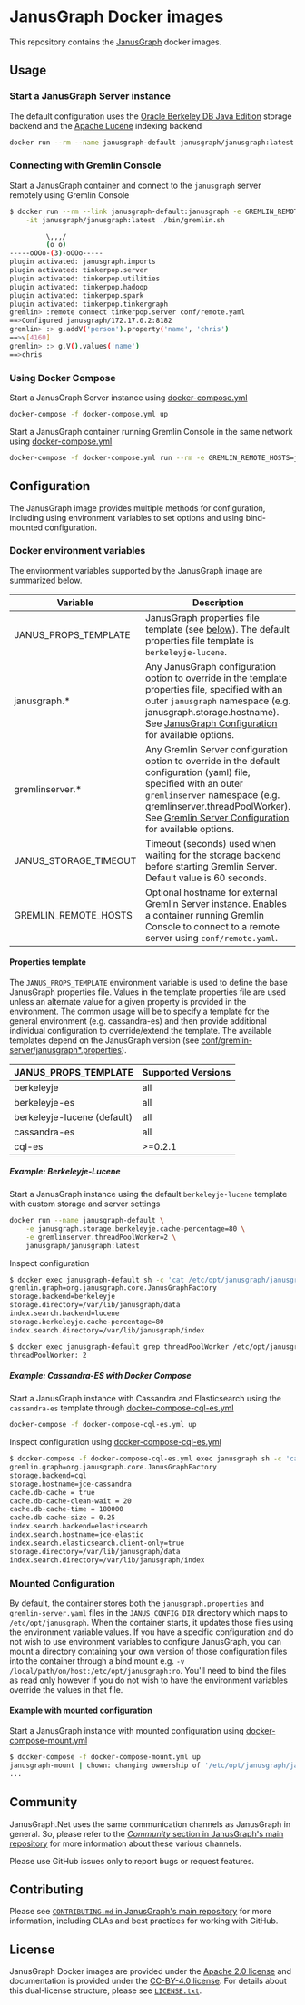 # JanusGraph Docker images

This repository contains the [JanusGraph][JG] docker images.

## Usage

### Start a JanusGraph Server instance

The default configuration uses the [Oracle Berkeley DB Java Edition][JG_BDB] storage backend
and the [Apache Lucene][JG_LUCENE] indexing backend

```bash
docker run --rm --name janusgraph-default janusgraph/janusgraph:latest
```

### Connecting with Gremlin Console

Start a JanusGraph container and connect to the `janusgraph` server remotely using Gremlin Console

```bash
$ docker run --rm --link janusgraph-default:janusgraph -e GREMLIN_REMOTE_HOSTS=janusgraph \
    -it janusgraph/janusgraph:latest ./bin/gremlin.sh

         \,,,/
         (o o)
-----oOOo-(3)-oOOo-----
plugin activated: janusgraph.imports
plugin activated: tinkerpop.server
plugin activated: tinkerpop.utilities
plugin activated: tinkerpop.hadoop
plugin activated: tinkerpop.spark
plugin activated: tinkerpop.tinkergraph
gremlin> :remote connect tinkerpop.server conf/remote.yaml
==>Configured janusgraph/172.17.0.2:8182
gremlin> :> g.addV('person').property('name', 'chris')
==>v[4160]
gremlin> :> g.V().values('name')
==>chris
```

### Using Docker Compose

Start a JanusGraph Server instance using [docker-compose.yml](docker-compose.yml)

```bash
docker-compose -f docker-compose.yml up
```

Start a JanusGraph container running Gremlin Console in the same network using
[docker-compose.yml](docker-compose.yml)

```bash
docker-compose -f docker-compose.yml run --rm -e GREMLIN_REMOTE_HOSTS=janusgraph janusgraph ./bin/gremlin.sh
```

## Configuration

The JanusGraph image provides multiple methods for configuration, including using environment
variables to set options and using bind-mounted configuration.

### Docker environment variables

The environment variables supported by the JanusGraph image are summarized below.

| Variable | Description |
| ---- | ---- |
| JANUS_PROPS_TEMPLATE | JanusGraph properties file template (see [below](#properties-template)). The default properties file template is `berkeleyje-lucene`. |
| janusgraph.* | Any JanusGraph configuration option to override in the template properties file, specified with an outer `janusgraph` namespace (e.g. janusgraph.storage.hostname). See [JanusGraph Configuration][JG_CONFIG] for available options. |
| gremlinserver.* | Any Gremlin Server configuration option to override in the default configuration (yaml) file, specified with an outer `gremlinserver` namespace (e.g. gremlinserver.threadPoolWorker). See [Gremlin Server Configuration][GS_CONFIG] for available options. |
| JANUS_STORAGE_TIMEOUT | Timeout (seconds) used when waiting for the storage backend before starting Gremlin Server. Default value is 60 seconds. |
| GREMLIN_REMOTE_HOSTS | Optional hostname for external Gremlin Server instance. Enables a container running Gremlin Console to connect to a remote server using `conf/remote.yaml`. |

#### Properties template

The `JANUS_PROPS_TEMPLATE` environment variable is used to define the base JanusGraph
properties file. Values in the template properties file are used unless an alternate value
for a given property is provided in the environment. The common usage will be to specify 
a template for the general environment (e.g. cassandra-es) and then provide additional 
individual configuration to override/extend the template. The available templates depend 
on the JanusGraph version (see [conf/gremlin-server/janusgraph*.properties][JG_TEMPLATES]).

| JANUS_PROPS_TEMPLATE | Supported Versions |
| ----- | ----- |
| berkeleyje | all |
| berkeleyje-es | all |
| berkeleyje-lucene (default) | all |
| cassandra-es | all |
| cql-es | >=0.2.1 |

##### Example: Berkeleyje-Lucene

Start a JanusGraph instance using the default `berkeleyje-lucene` template with custom
storage and server settings

```bash
docker run --name janusgraph-default \
    -e janusgraph.storage.berkeleyje.cache-percentage=80 \
    -e gremlinserver.threadPoolWorker=2 \
    janusgraph/janusgraph:latest
```

Inspect configuration

```bash
$ docker exec janusgraph-default sh -c 'cat /etc/opt/janusgraph/janusgraph.properties | grep ^[a-z]'
gremlin.graph=org.janusgraph.core.JanusGraphFactory
storage.backend=berkeleyje
storage.directory=/var/lib/janusgraph/data
index.search.backend=lucene
storage.berkeleyje.cache-percentage=80
index.search.directory=/var/lib/janusgraph/index

$ docker exec janusgraph-default grep threadPoolWorker /etc/opt/janusgraph/gremlin-server.yaml
threadPoolWorker: 2
```

##### Example: Cassandra-ES with Docker Compose

Start a JanusGraph instance with Cassandra and Elasticsearch using the `cassandra-es`
template through [docker-compose-cql-es.yml](docker-compose-cql-es.yml)

```bash
docker-compose -f docker-compose-cql-es.yml up
```

Inspect configuration using [docker-compose-cql-es.yml](docker-compose-cql-es.yml)

```bash
$ docker-compose -f docker-compose-cql-es.yml exec janusgraph sh -c 'cat /etc/opt/janusgraph/janusgraph.properties | grep ^[a-z]'
gremlin.graph=org.janusgraph.core.JanusGraphFactory
storage.backend=cql
storage.hostname=jce-cassandra
cache.db-cache = true
cache.db-cache-clean-wait = 20
cache.db-cache-time = 180000
cache.db-cache-size = 0.25
index.search.backend=elasticsearch
index.search.hostname=jce-elastic
index.search.elasticsearch.client-only=true
storage.directory=/var/lib/janusgraph/data
index.search.directory=/var/lib/janusgraph/index
```

### Mounted Configuration

By default, the container stores both the `janusgraph.properties` and `gremlin-server.yaml` files
in the `JANUS_CONFIG_DIR` directory which maps to `/etc/opt/janusgraph`. When the container
starts, it updates those files using the environment variable values. If you have a specific
configuration and do not wish to use environment variables to configure JanusGraph, you can
mount a directory containing your own version of those configuration files into the container
through a bind mount e.g. `-v /local/path/on/host:/etc/opt/janusgraph:ro`. You'll need to bind
the files as read only however if you do not wish to have the environment variables override the 
values in that file.

#### Example with mounted configuration

Start a JanusGraph instance with mounted configuration using [docker-compose-mount.yml](docker-compose-mount.yml)

```bash
$ docker-compose -f docker-compose-mount.yml up
janusgraph-mount | chown: changing ownership of '/etc/opt/janusgraph/janusgraph.properties': Read-only file system
...
```

## Community

JanusGraph.Net uses the same communication channels as JanusGraph in general.
So, please refer to the
[_Community_ section in JanusGraph's main repository][JG_COMMUNITY]
for more information about these various channels.

Please use GitHub issues only to report bugs or request features.

## Contributing

Please see
[`CONTRIBUTING.md` in JanusGraph's main repository][JG_CONTRIBUTING]
for more information, including CLAs and best practices for working with
GitHub.

## License

JanusGraph Docker images are provided under the [Apache 2.0
license](APACHE-2.0.txt) and documentation is provided under the [CC-BY-4.0
license](CC-BY-4.0.txt). For details about this dual-license structure, please
see [`LICENSE.txt`](LICENSE.txt).

[JG]: http://janusgraph.org/
[JG_BDB]: https://docs.janusgraph.org/latest/bdb.html
[JG_CONFIG]: https://docs.janusgraph.org/latest/config-ref.html
[JG_LUCENE]: https://docs.janusgraph.org/latest/lucene.html
[JG_TEMPLATES]: https://github.com/search?q=org:JanusGraph+repo:janusgraph+filename:janusgraph.properties%20path:janusgraph-dist/src/assembly/static/conf/gremlin-server
[GS_CONFIG]: http://tinkerpop.apache.org/docs/current/reference/#_configuring_2
[DH]: https://hub.docker.com/
[JG_COMMUNITY]: https://github.com/JanusGraph/janusgraph#community
[JG_CONTRIBUTING]: https://github.com/JanusGraph/janusgraph/blob/master/CONTRIBUTING.md
